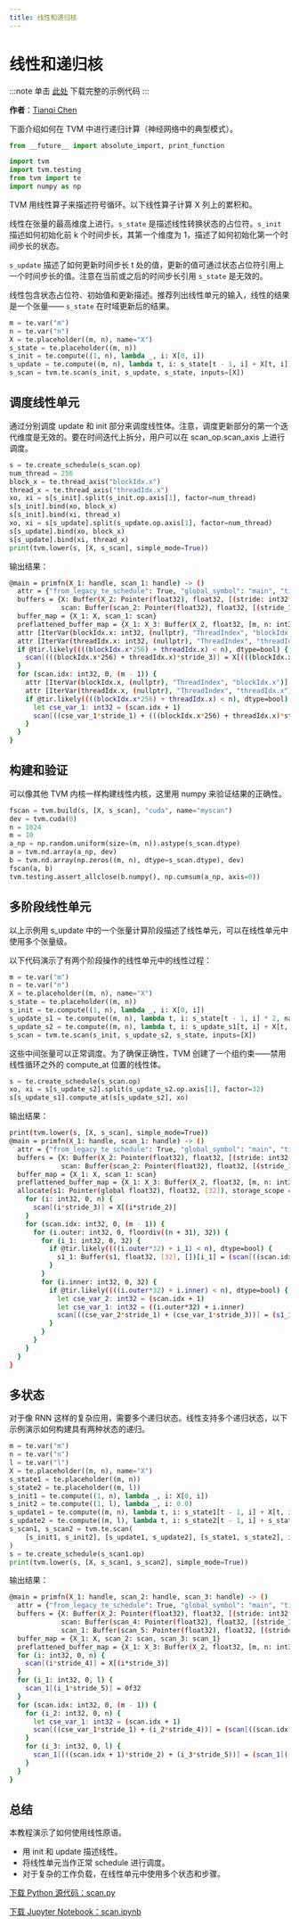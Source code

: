 ```yaml
---
title: 线性和递归核
---
```


# 线性和递归核

:::note
单击 [此处](https://tvm.apache.org/docs/how_to/work_with_schedules/scan.html#sphx-glr-download-how-to-work-with-schedules-scan-py) 下载完整的示例代码
:::

**作者**：[Tianqi Chen](https://tqchen.github.io/)

下面介绍如何在 TVM 中进行递归计算（神经网络中的典型模式）。

``` python
from __future__ import absolute_import, print_function

import tvm
import tvm.testing
from tvm import te
import numpy as np
```

TVM 用线性算子来描述符号循环。以下线性算子计算 X 列上的累积和。

线性在张量的最高维度上进行。`s_state` 是描述线性转换状态的占位符。`s_init` 描述如何初始化前 k 个时间步长，其第一个维度为 1，描述了如何初始化第一个时间步长的状态。

`s_update` 描述了如何更新时间步长 t 处的值，更新的值可通过状态占位符引用上一个时间步长的值。注意在当前或之后的时间步长引用 `s_state` 是无效的。

线性包含状态占位符、初始值和更新描述。推荐列出线性单元的输入，线性的结果是一个张量—— `s_state` 在时域更新后的结果。

``` python
m = te.var("m")
n = te.var("n")
X = te.placeholder((m, n), name="X")
s_state = te.placeholder((m, n))
s_init = te.compute((1, n), lambda _, i: X[0, i])
s_update = te.compute((m, n), lambda t, i: s_state[t - 1, i] + X[t, i])
s_scan = tvm.te.scan(s_init, s_update, s_state, inputs=[X])
```

## 调度线性单元

通过分别调度 update 和 init 部分来调度线性体。注意，调度更新部分的第一个迭代维度是无效的。要在时间迭代上拆分，用户可以在 scan_op.scan_axis 上进行调度。

``` python
s = te.create_schedule(s_scan.op)
num_thread = 256
block_x = te.thread_axis("blockIdx.x")
thread_x = te.thread_axis("threadIdx.x")
xo, xi = s[s_init].split(s_init.op.axis[1], factor=num_thread)
s[s_init].bind(xo, block_x)
s[s_init].bind(xi, thread_x)
xo, xi = s[s_update].split(s_update.op.axis[1], factor=num_thread)
s[s_update].bind(xo, block_x)
s[s_update].bind(xi, thread_x)
print(tvm.lower(s, [X, s_scan], simple_mode=True))
```

输出结果：

``` bash
@main = primfn(X_1: handle, scan_1: handle) -> ()
  attr = {"from_legacy_te_schedule": True, "global_symbol": "main", "tir.noalias": True}
  buffers = {X: Buffer(X_2: Pointer(float32), float32, [(stride: int32*m: int32)], [], type="auto"),
             scan: Buffer(scan_2: Pointer(float32), float32, [(stride_1: int32*m)], [], type="auto")}
  buffer_map = {X_1: X, scan_1: scan}
  preflattened_buffer_map = {X_1: X_3: Buffer(X_2, float32, [m, n: int32], [stride, stride_2: int32], type="auto"), scan_1: scan_3: Buffer(scan_2, float32, [m, n], [stride_1, stride_3: int32], type="auto")} {
  attr [IterVar(blockIdx.x: int32, (nullptr), "ThreadIndex", "blockIdx.x")] "thread_extent" = floordiv((n + 255), 256);
  attr [IterVar(threadIdx.x: int32, (nullptr), "ThreadIndex", "threadIdx.x")] "thread_extent" = 256;
  if @tir.likely((((blockIdx.x*256) + threadIdx.x) < n), dtype=bool) {
    scan[(((blockIdx.x*256) + threadIdx.x)*stride_3)] = X[(((blockIdx.x*256) + threadIdx.x)*stride_2)]
  }
  for (scan.idx: int32, 0, (m - 1)) {
    attr [IterVar(blockIdx.x, (nullptr), "ThreadIndex", "blockIdx.x")] "thread_extent" = floordiv((n + 255), 256);
    attr [IterVar(threadIdx.x, (nullptr), "ThreadIndex", "threadIdx.x")] "thread_extent" = 256;
    if @tir.likely((((blockIdx.x*256) + threadIdx.x) < n), dtype=bool) {
      let cse_var_1: int32 = (scan.idx + 1)
      scan[((cse_var_1*stride_1) + (((blockIdx.x*256) + threadIdx.x)*stride_3))] = (scan[((scan.idx*stride_1) + (((blockIdx.x*256) + threadIdx.x)*stride_3))] + X[((cse_var_1*stride) + (((blockIdx.x*256) + threadIdx.x)*stride_2))])
    }
  }
}
```

## 构建和验证

可以像其他 TVM 内核一样构建线性内核，这里用 numpy 来验证结果的正确性。

``` python
fscan = tvm.build(s, [X, s_scan], "cuda", name="myscan")
dev = tvm.cuda(0)
n = 1024
m = 10
a_np = np.random.uniform(size=(m, n)).astype(s_scan.dtype)
a = tvm.nd.array(a_np, dev)
b = tvm.nd.array(np.zeros((m, n), dtype=s_scan.dtype), dev)
fscan(a, b)
tvm.testing.assert_allclose(b.numpy(), np.cumsum(a_np, axis=0))
```

## 多阶段线性单元

以上示例用 s_update 中的一个张量计算阶段描述了线性单元，可以在线性单元中使用多个张量级。

以下代码演示了有两个阶段操作的线性单元中的线性过程：

``` python
m = te.var("m")
n = te.var("n")
X = te.placeholder((m, n), name="X")
s_state = te.placeholder((m, n))
s_init = te.compute((1, n), lambda _, i: X[0, i])
s_update_s1 = te.compute((m, n), lambda t, i: s_state[t - 1, i] * 2, name="s1")
s_update_s2 = te.compute((m, n), lambda t, i: s_update_s1[t, i] + X[t, i], name="s2")
s_scan = tvm.te.scan(s_init, s_update_s2, s_state, inputs=[X])
```

这些中间张量可以正常调度。为了确保正确性，TVM 创建了一个组约束——禁用线性循环之外的 compute_at 位置的线性体。

``` python
s = te.create_schedule(s_scan.op)
xo, xi = s[s_update_s2].split(s_update_s2.op.axis[1], factor=32)
s[s_update_s1].compute_at(s[s_update_s2], xo)
```

输出结果：

``` bash
print(tvm.lower(s, [X, s_scan], simple_mode=True))
@main = primfn(X_1: handle, scan_1: handle) -> ()
  attr = {"from_legacy_te_schedule": True, "global_symbol": "main", "tir.noalias": True}
  buffers = {X: Buffer(X_2: Pointer(float32), float32, [(stride: int32*m: int32)], [], type="auto"),
             scan: Buffer(scan_2: Pointer(float32), float32, [(stride_1: int32*m)], [], type="auto")}
  buffer_map = {X_1: X, scan_1: scan}
  preflattened_buffer_map = {X_1: X_3: Buffer(X_2, float32, [m, n: int32], [stride, stride_2: int32], type="auto"), scan_1: scan_3: Buffer(scan_2, float32, [m, n], [stride_1, stride_3: int32], type="auto")} {
  allocate(s1: Pointer(global float32), float32, [32]), storage_scope = global {
    for (i: int32, 0, n) {
      scan[(i*stride_3)] = X[(i*stride_2)]
    }
    for (scan.idx: int32, 0, (m - 1)) {
      for (i.outer: int32, 0, floordiv((n + 31), 32)) {
        for (i_1: int32, 0, 32) {
          if @tir.likely((((i.outer*32) + i_1) < n), dtype=bool) {
            s1_1: Buffer(s1, float32, [32], [])[i_1] = (scan[((scan.idx*stride_1) + (((i.outer*32) + i_1)*stride_3))]*2f32)
          }
        }
        for (i.inner: int32, 0, 32) {
          if @tir.likely((((i.outer*32) + i.inner) < n), dtype=bool) {
            let cse_var_2: int32 = (scan.idx + 1)
            let cse_var_1: int32 = ((i.outer*32) + i.inner)
            scan[((cse_var_2*stride_1) + (cse_var_1*stride_3))] = (s1_1[i.inner] + X[((cse_var_2*stride) + (cse_var_1*stride_2))])
          }
        }
      }
    }
  }
}
```

## 多状态

对于像 RNN 这样的复杂应用，需要多个递归状态。线性支持多个递归状态，以下示例演示如何构建具有两种状态的递归。

``` python
m = te.var("m")
n = te.var("n")
l = te.var("l")
X = te.placeholder((m, n), name="X")
s_state1 = te.placeholder((m, n))
s_state2 = te.placeholder((m, l))
s_init1 = te.compute((1, n), lambda _, i: X[0, i])
s_init2 = te.compute((1, l), lambda _, i: 0.0)
s_update1 = te.compute((m, n), lambda t, i: s_state1[t - 1, i] + X[t, i])
s_update2 = te.compute((m, l), lambda t, i: s_state2[t - 1, i] + s_state1[t - 1, 0])
s_scan1, s_scan2 = tvm.te.scan(
    [s_init1, s_init2], [s_update1, s_update2], [s_state1, s_state2], inputs=[X]
)
s = te.create_schedule(s_scan1.op)
print(tvm.lower(s, [X, s_scan1, s_scan2], simple_mode=True))
```

输出结果：

``` bash
@main = primfn(X_1: handle, scan_2: handle, scan_3: handle) -> ()
  attr = {"from_legacy_te_schedule": True, "global_symbol": "main", "tir.noalias": True}
  buffers = {X: Buffer(X_2: Pointer(float32), float32, [(stride: int32*m: int32)], [], type="auto"),
             scan: Buffer(scan_4: Pointer(float32), float32, [(stride_1: int32*m)], [], type="auto"),
             scan_1: Buffer(scan_5: Pointer(float32), float32, [(stride_2: int32*m)], [], type="auto")}
  buffer_map = {X_1: X, scan_2: scan, scan_3: scan_1}
  preflattened_buffer_map = {X_1: X_3: Buffer(X_2, float32, [m, n: int32], [stride, stride_3: int32], type="auto"), scan_2: scan_6: Buffer(scan_4, float32, [m, n], [stride_1, stride_4: int32], type="auto"), scan_3: scan_7: Buffer(scan_5, float32, [m, l: int32], [stride_2, stride_5: int32], type="auto")} {
  for (i: int32, 0, n) {
    scan[(i*stride_4)] = X[(i*stride_3)]
  }
  for (i_1: int32, 0, l) {
    scan_1[(i_1*stride_5)] = 0f32
  }
  for (scan.idx: int32, 0, (m - 1)) {
    for (i_2: int32, 0, n) {
      let cse_var_1: int32 = (scan.idx + 1)
      scan[((cse_var_1*stride_1) + (i_2*stride_4))] = (scan[((scan.idx*stride_1) + (i_2*stride_4))] + X[((cse_var_1*stride) + (i_2*stride_3))])
    }
    for (i_3: int32, 0, l) {
      scan_1[(((scan.idx + 1)*stride_2) + (i_3*stride_5))] = (scan_1[((scan.idx*stride_2) + (i_3*stride_5))] + scan[(scan.idx*stride_1)])
    }
  }
}
```

## 总结

本教程演示了如何使用线性原语。

* 用 init 和 update 描述线性。
* 将线性单元当作正常 schedule 进行调度。
* 对于复杂的工作负载，在线性单元中使用多个状态和步骤。

[下载 Python 源代码：scan.py](https://tvm.apache.org/docs/_downloads/8c7d8fd6a4b93bcff1f5573943dd02f4/scan.py)

[下载 Jupyter Notebook：scan.ipynb](https://tvm.apache.org/docs/_downloads/729378592a96230b4f7be71b44da43a4/scan.ipynb)
